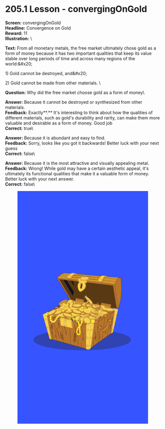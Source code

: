 # 205.1 Lesson - convergingOnGold

**Screen:** convergingOnGold\
**Headline:** Convergence on Gold\
**Reward:** 11\
**Illustration:** \

**Text:** From all monetary metals, the free market ultimately chose gold as a form of money because it has two important qualities that keep its value stable over long periods of time and across many regions of the world:&amp;#x20;

1\) Gold cannot be destroyed, and&amp;#x20;

2\) Gold cannot be made from other materials.
\

**Question:** Why did the free market choose gold as a form of money\

**Answer:** Because it cannot be destroyed or synthesized from other materials.\
**Feedback:** Exactly**.** It&#x27;s interesting to think about how the qualities of different materials, such as gold&#x27;s durability and rarity, can make them more valuable and desirable as a form of money. Good job\
**Correct:** true\

**Answer:** Because it is abundant and easy to find.\
**Feedback:** Sorry, looks like you got it backwards! Better luck with your next guess\
**Correct:** false\

**Answer:** Because it is the most attractive and visually appealing metal.\
**Feedback:** Wrong! While gold may have a certain aesthetic appeal, it&#x27;s ultimately its functional qualities that make it a valuable form of money. Better luck with your next answer.\
**Correct:** false\


<figure><img src="../.gitbook/assets/205-01.png" alt=""><figcaption></figcaption></figure>

